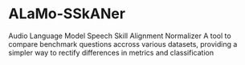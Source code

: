 # ALaMo-SSkANer
Audio Language Model Speech Skill Alignment Normalizer
A tool to compare benchmark questions accross various datasets, providing a simpler way to rectify differences in metrics and classification 
